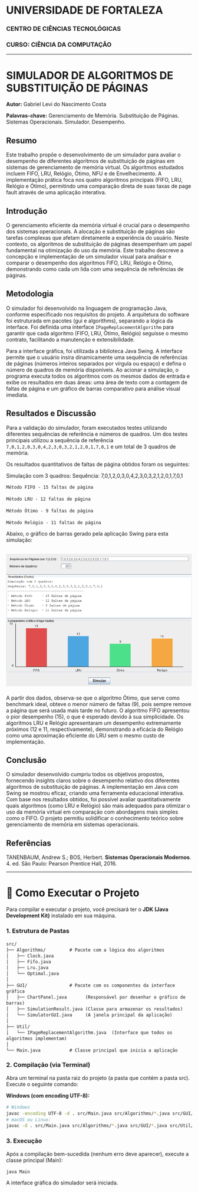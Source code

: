 # UNIVERSIDADE DE FORTALEZA
### CENTRO DE CIÊNCIAS TECNOLÓGICAS
### CURSO: CIÊNCIA DA COMPUTAÇÃO

---

# SIMULADOR DE ALGORITMOS DE SUBSTITUIÇÃO DE PÁGINAS

**Autor:** Gabriel Levi do Nascimento Costa

**Palavras-chave:** Gerenciamento de Memória. Substituição de Páginas. Sistemas Operacionais. Simulador. Desempenho.

## Resumo

Este trabalho propõe o desenvolvimento de um simulador para avaliar o desempenho de diferentes algoritmos de substituição de páginas em sistemas de gerenciamento de memória virtual. Os algoritmos estudados incluem FIFO, LRU, Relógio, Ótimo, NFU e de Envelhecimento. A implementação prática foca nos quatro algoritmos principais (FIFO, LRU, Relógio e Ótimo), permitindo uma comparação direta de suas taxas de page fault através de uma aplicação interativa.

## Introdução

O gerenciamento eficiente da memória virtual é crucial para o desempenho dos sistemas operacionais. A alocação e substituição de páginas são tarefas complexas que afetam diretamente a experiência do usuário. Neste contexto, os algoritmos de substituição de páginas desempenham um papel fundamental na otimização do uso da memória. Este trabalho descreve a concepção e implementação de um simulador visual para analisar e comparar o desempenho dos algoritmos FIFO, LRU, Relógio e Ótimo, demonstrando como cada um lida com uma sequência de referências de páginas.

## Metodologia

O simulador foi desenvolvido na linguagem de programação Java, conforme especificado nos requisitos do projeto. A arquitetura do software foi estruturada em pacotes (gui e algorithms), separando a lógica da interface. Foi definida uma interface `IPageReplacementAlgorithm` para garantir que cada algoritmo (FIFO, LRU, Ótimo, Relógio) seguisse o mesmo contrato, facilitando a manutenção e extensibilidade.

Para a interface gráfica, foi utilizada a biblioteca Java Swing. A interface permite que o usuário insira dinamicamente uma sequência de referências de páginas (números inteiros separados por vírgula ou espaço) e defina o número de quadros de memória disponíveis. Ao acionar a simulação, o programa executa todos os algoritmos com os mesmos dados de entrada e exibe os resultados em duas áreas: uma área de texto com a contagem de faltas de página e um gráfico de barras comparativo para análise visual imediata.

## Resultados e Discussão

Para a validação do simulador, foram executados testes utilizando diferentes sequências de referência e números de quadros. Um dos testes principais utilizou a sequência de referência `7,0,1,2,0,3,0,4,2,3,0,3,2,1,2,0,1,7,0,1` e um total de 3 quadros de memória.

Os resultados quantitativos de faltas de página obtidos foram os seguintes:

Simulação com 3 quadros: Sequência: 7,0,1,2,0,3,0,4,2,3,0,3,2,1,2,0,1,7,0,1

    Método FIFO - 15 faltas de página

    Método LRU - 12 faltas de página

    Método Ótimo - 9 faltas de página

    Método Relógio - 11 faltas de página

Abaixo, o gráfico de barras gerado pela aplicação Swing para esta simulação:

![Screenshot do Simulador](assets/image.png)
---

A partir dos dados, observa-se que o algoritmo Ótimo, que serve como benchmark ideal, obteve o menor número de faltas (9), pois sempre remove a página que será usada mais tarde no futuro. O algoritmo FIFO apresentou o pior desempenho (15), o que é esperado devido à sua simplicidade. Os algoritmos LRU e Relógio apresentaram um desempenho extremamente próximos (12 e 11, respectivamente), demonstrando a eficácia do Relógio como uma aproximação eficiente do LRU sem o mesmo custo de implementação.

## Conclusão

O simulador desenvolvido cumpriu todos os objetivos propostos, fornecendo insights claros sobre o desempenho relativo dos diferentes algoritmos de substituição de páginas. A implementação em Java com Swing se mostrou eficaz, criando uma ferramenta educacional interativa. Com base nos resultados obtidos, foi possível avaliar quantitativamente quais algoritmos (como LRU e Relógio) são mais adequados para otimizar o uso da memória virtual em comparação com abordagens mais simples como o FIFO. O projeto permitiu solidificar o conhecimento teórico sobre gerenciamento de memória em sistemas operacionais.

## Referências

TANENBAUM, Andrew S.; BOS, Herbert. **Sistemas Operacionais Modernos**. 4. ed. São Paulo: Pearson Prentice Hall, 2016.

---

# 🚀 Como Executar o Projeto

Para compilar e executar o projeto, você precisará ter o **JDK (Java Development Kit)** instalado em sua máquina.

### 1. Estrutura de Pastas
```
src/
├── Algorithms/         # Pacote com a lógica dos algoritmos
│   ├── Clock.java
│   ├── Fifo.java
│   ├── Lru.java
│   └── Optimal.java
│
├── GUI/                # Pacote com os componentes da interface gráfica
│   ├── ChartPanel.java       (Responsável por desenhar o gráfico de barras)
│   ├── SimulationResult.java (Classe para armazenar os resultados)
│   └── SimulatorGUI.java     (A janela principal da aplicação)
│
├── Util/
│   └── IPageReplacementAlgorithm.java  (Interface que todos os algoritmos implementam)
│
└── Main.java           # Classe principal que inicia a aplicação
```
### 2. Compilação (via Terminal)

Abra um terminal na pasta raiz do projeto (a pasta que contém a pasta src). Execute o seguinte comando:

**Windows (com encoding UTF-8):**
```bash
# Windows
javac -encoding UTF-8 -d . src/Main.java src/Algorithms/*.java src/GUI/*.java src/Util/*.java
# macOS ou Linux:
javac -d . src/Main.java src/Algorithms/*.java src/GUI/*.java src/Util/*.java
```

### 3. Execução

Após a compilação bem-sucedida (nenhum erro deve aparecer), execute a classe principal (Main):

```bash
java Main
```

A interface gráfica do simulador será iniciada.